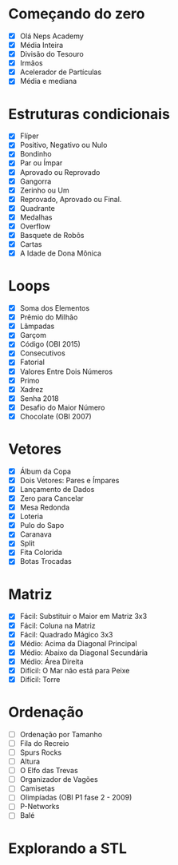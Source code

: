 # Começando do zero

- [x] Olá Neps Academy
- [x] Média Inteira
- [x] Divisão do Tesouro
- [x] Irmãos
- [x] Acelerador de Partículas
- [x] Média e mediana

# Estruturas condicionais

- [x] Flíper
- [x] Positivo, Negativo ou Nulo
- [x] Bondinho
- [x] Par ou Ímpar
- [x] Aprovado ou Reprovado
- [x] Gangorra
- [x] Zerinho ou Um
- [x] Reprovado, Aprovado ou Final.
- [x] Quadrante
- [x] Medalhas
- [x] Overflow
- [x] Basquete de Robôs
- [x] Cartas
- [x] A Idade de Dona Mônica

# Loops

- [x] Soma dos Elementos
- [x] Prêmio do Milhão
- [x] Lâmpadas
- [x] Garçom
- [x] Código (OBI 2015)
- [x] Consecutivos
- [x] Fatorial
- [x] Valores Entre Dois Números
- [x] Primo
- [x] Xadrez
- [x] Senha 2018
- [x] Desafio do Maior Número
- [x] Chocolate (OBI 2007)

# Vetores

- [x] Álbum da Copa
- [x] Dois Vetores: Pares e Ímpares
- [x] Lançamento de Dados
- [x] Zero para Cancelar
- [x] Mesa Redonda
- [x] Loteria
- [x] Pulo do Sapo
- [x] Caranava
- [x] Split
- [x] Fita Colorida
- [x] Botas Trocadas

# Matriz

- [x] Fácil: Substituir o Maior em Matriz 3x3
- [x] Fácil: Coluna na Matriz
- [x] Fácil: Quadrado Mágico 3x3
- [x] Médio: Acima da Diagonal Principal
- [x] Médio: Abaixo da Diagonal Secundária
- [x] Médio: Área Direita
- [x] Difícil: O Mar não está para Peixe
- [x] Difícil: Torre

# Ordenação

- [ ] Ordenação por Tamanho
- [ ] Fila do Recreio
- [ ] Spurs Rocks
- [ ] Altura
- [ ] O Elfo das Trevas
- [ ] Organizador de Vagões
- [ ] Camisetas
- [ ] Olimpíadas (OBI P1 fase 2 - 2009)
- [ ] P-Networks
- [ ] Balé

# Explorando a STL
